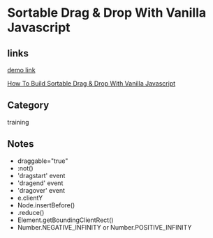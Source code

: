 # Sortable Drag & Drop With Vanilla Javascript

## links
[demo link](https://aldopolojr.github.io/drag-and-drop/)

[How To Build Sortable Drag & Drop With Vanilla Javascript](https://youtu.be/jfYWwQrtzzY)

## Category
training

## Notes
- draggable="true"
- :not()
- 'dragstart' event
- 'dragend' event
- 'dragover' event 
- e.clientY
- Node.insertBefore()
- .reduce()
- Element.getBoundingClientRect()
- Number.NEGATIVE_INFINITY or Number.POSITIVE_INFINITY